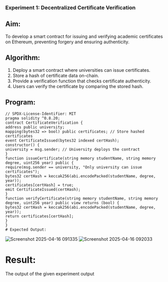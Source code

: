 ### Experiment 1: Decentralized Certificate Verification
## Aim:
  To develop a smart contract for issuing and verifying academic certificates on Ethereum, preventing forgery and ensuring authenticity.
## Algorithm:
1. Deploy a smart contract where universities can issue certificates.
2. Store a hash of certificate data on-chain.
3. Provide a verification function that checks certificate authenticity.
4. Users can verify the certificate by comparing the stored hash.
## Program:
```
// SPDX-License-Identifier: MIT
pragma solidity ^0.8.20;
contract CertificateVerification {
address public university;
mapping(bytes32 => bool) public certificates; // Store hashed certificates
event CertificateIssued(bytes32 indexed certHash);
constructor() {
university = msg.sender; // University deploys the contract
}
function issueCertificate(string memory studentName, string memory degree, uint256 year) public {
require(msg.sender == university, "Only university can issue certificates");
bytes32 certHash = keccak256(abi.encodePacked(studentName, degree, year));
certificates[certHash] = true;
emit CertificateIssued(certHash);
}
function verifyCertificate(string memory studentName, string memory degree, uint256 year) public view returns (bool) {
bytes32 certHash = keccak256(abi.encodePacked(studentName, degree, year));
return certificates[certHash];
}
}
# Expected Output:
```
![Screenshot 2025-04-16 091335](https://github.com/user-attachments/assets/4158ae0a-4acf-47f2-9e86-4ba8cf73a29a)
![Screenshot 2025-04-16 092033](https://github.com/user-attachments/assets/f2a972f3-1762-434c-b48e-d8a34ed36ed1)


# Result:
The output of the given experiment output
